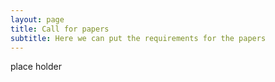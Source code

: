 ```yaml
---
layout: page
title: Call for papers
subtitle: Here we can put the requirements for the papers
---
```


place holder
